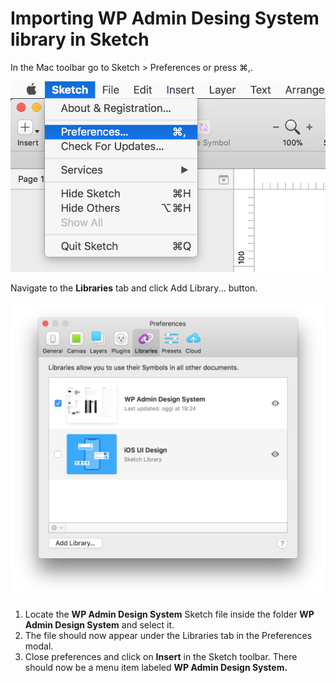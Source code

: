 # Importing WP Admin Desing System library in Sketch

In the Mac toolbar go to Sketch > Preferences or press ⌘,.

![](/docs/images/sketch-preferences.png)

Navigate to the **Libraries** tab and click Add Library... button.

![](/docs/images/sketch-add-library.png)

1. Locate the **WP Admin Design System** Sketch file inside the folder **WP Admin Design System** and select it.
2. The file should now appear under the Libraries tab in the Preferences modal.
3. Close preferences and click on **Insert** in the Sketch toolbar. There should now be a menu item labeled **WP Admin Design System.**